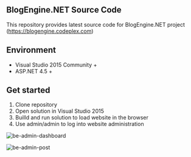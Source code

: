 ## BlogEngine.NET Source Code
This repository provides latest source code for BlogEngine.NET project (https://blogengine.codeplex.com)

## Environment
  * Visual Studio 2015 Community +
  * ASP.NET 4.5 +

## Get started
  1. Clone repository
  2. Open solution in Visual Studio 2015
  3. Builld and run solution to load website in the browser
  4. Use admin/admin to log into website administration
   
![be-admin-dashboard](https://cloud.githubusercontent.com/assets/1932785/11539168/5bb8c970-98eb-11e5-8ca6-1e5dcceac0a4.png)

![be-admin-post](https://cloud.githubusercontent.com/assets/1932785/11539012/6b67b35a-98ea-11e5-8ffe-81c034a6ac3e.png)
